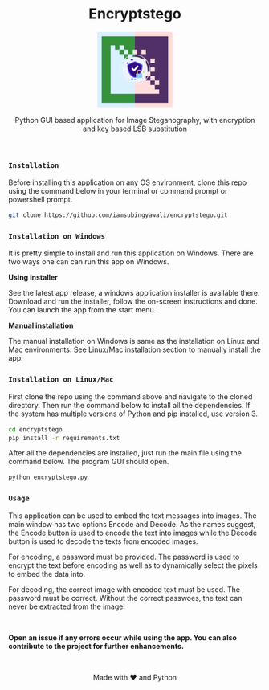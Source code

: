 <h1 align="center">Encryptstego</h1>
<p align="center">
  <img height="150" width="150" src="images/logo.png"/>
</p>
<p align="center">Python GUI based application for Image Steganography, with encryption and key based LSB substitution</p></br>

### `Installation`

Before installing this application on any OS environment, clone this repo using the command below in your terminal or command prompt or powershell prompt.

```sh
git clone https://github.com/iamsubingyawali/encryptstego.git
```

### `Installation on Windows`

It is pretty simple to install and run this application on Windows. There are two ways one can can run this app on Windows.

<b>Using installer</b>

See the latest app release, a windows application installer is available there. Download and run the installer, follow the on-screen instructions and done. You    can launch the app from the start menu.

<b>Manual installation</b>
   
The manual installation on Windows is same as the installation on Linux and Mac environments. See Linux/Mac installation section to manually install the app.   
   
### `Installation on Linux/Mac`

First clone the repo using the command above and navigate to the cloned directory. Then run the command below to install all the dependencies. If the system has multiple versions of Python and pip installed, use version 3.

```sh
cd encryptstego
pip install -r requirements.txt
```

After all the dependencies are installed, just run the main file using the command below. The program GUI should open.

```sh
python encryptstego.py
```

### `Usage`

This application can be used to embed the text messages into images. The main window has two options Encode and Decode. As the names suggest, the Encode button is used to encode the text into images while the Decode button is used to decode the texts from encoded images.

For encoding, a password must be provided. The password is used to encrypt the text before encoding as well as to dynamically select the pixels to embed the data into.

For decoding, the correct image with encoded text must be used. The password must be correct. Without the correct passwoes, the text can never be extracted from the image.

</br><p><b>Open an issue if any errors occur while using the app. You can also contribute to the project for further enhancements.</b><p></br>

<p align="center">Made with ❤ and Python</p>

